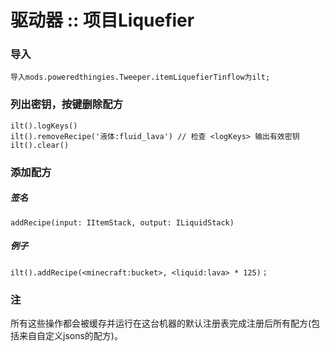 # 驱动器 :: 项目Liquefier

### 导入

```zenscript
导入mods.poweredthingies.Tweeper.itemLiquefierTinflow为ilt;
```

### 列出密钥，按键删除配方

```zenscript
ilt().logKeys()
ilt().removeRecipe('液体:fluid_lava') // 检查 <logKeys> 输出有效密钥
ilt().clear()
```

### 添加配方

##### 签名

```zenscript
addRecipe(input: IItemStack, output: ILiquidStack)
```

##### 例子

```zenscript
ilt().addRecipe(<minecraft:bucket>, <liquid:lava> * 125)；
```

### 注

所有这些操作都会被缓存并运行在这台机器的默认注册表完成注册后所有配方(包括来自自定义jsons的配方)。